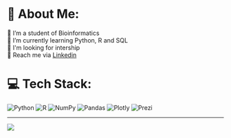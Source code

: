 # 💫 About Me:
🔭 I’m a student of Bioinformatics <br>🌱 I’m currently learning Python, R and SQL<br>💼 I'm looking for intership <br>💬 Reach me via [Linkedin](https://www.linkedin.com/in/natalia-gonkiewicz-78096528b/)<br>


# 💻 Tech Stack:
![Python](https://img.shields.io/badge/python-3670A0?style=for-the-badge&logo=python&logoColor=ffdd54) ![R](https://img.shields.io/badge/r-%23276DC3.svg?style=for-the-badge&logo=r&logoColor=white) ![NumPy](https://img.shields.io/badge/numpy-%23013243.svg?style=for-the-badge&logo=numpy&logoColor=white) ![Pandas](https://img.shields.io/badge/pandas-%23150458.svg?style=for-the-badge&logo=pandas&logoColor=white) ![Plotly](https://img.shields.io/badge/Plotly-%233F4F75.svg?style=for-the-badge&logo=plotly&logoColor=white) ![Prezi](https://img.shields.io/badge/Prezi-%23000000.svg?style=for-the-badge&logo=Prezi&logoColor=white)

---
[![](https://visitcount.itsvg.in/api?id=code-natalia&icon=0&color=0)](https://visitcount.itsvg.in)

<!-- Proudly created with GPRM ( https://gprm.itsvg.in ) -->
